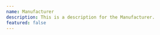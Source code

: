```yaml
---
name: Manufacturer
description: This is a description for the Manufacturer.
featured: false
---
```

